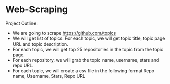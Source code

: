 # Web-Scraping


Project Outline:
- We are going to scrape https://github.com/topics
- We will get list of topics. For each topic, we will get topic title, topic page URL and topic description.
- For each topic, we will get top 25 repositories in the topic from the topic page.
- For each repository, we will grab the topic name, username, stars and repo URL.
- For each topic, we will create a csv file in the following format
  Repo name, Username, Stars, Repo URL
